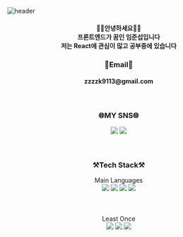 ![header](https://capsule-render.vercel.app/api?type=Waving&color=f2f2f2&height=200&section=header&text=Welcome&fontColor=f3f3f3&fontSize=50&fontAlignY=40)
<br />

<div align="center">
<h4>
🙇‍♂️안녕하세요🙇‍♂️<br />
프론트엔드가 꿈인 임준섭입니다<br />
저는 React에 관심이 많고 공부중에 있습니다
</h4>
</div>

<div align="center">
  
<h3>📧Email📧</h3>
<h4>zzzzk9113@gmail.com</h4>

</div>

<br />

<div align="center">
<h3>🌐MY SNS🌐</h3>
<a href="https://www.facebook.com/profile.php?id=100028591356922" target="_blank"><img src="https://img.shields.io/badge/facebook-1877F2?style=for-the-badge&logo=facebook&logoColor=white"/></a>
<a href="https://www.instagram.com/subsub_593/" target="blank"><img src="https://img.shields.io/badge/instagram-E4405F?style=for-the-badge&logo=instagram&logoColor=white"/></a>
</div>
<br />
<br />

<div align="center">
  
<h3>⚒Tech Stack⚒</h3>
Main Languages<br />
<img src="https://img.shields.io/badge/html-E34F26?style=for-the-badge&logo=html5&logoColor=white">
<img src="https://img.shields.io/badge/css-1572B6?style=for-the-badge&logo=css3&logoColor=white">
<img src="https://img.shields.io/badge/JavaScript-F7DF1E?style=for-the-badge&logo=JavaScript&logoColor=black">
<img src="https://img.shields.io/badge/react-61DAFB?style=for-the-badge&logo=react&logoColor=black">
<br /><br /><br /><br />
Least Once<br />
<img src="https://img.shields.io/badge/python-3776AB?style=for-the-badge&logo=python&logoColor=white">
  <img src="https://img.shields.io/badge/mysql-4479A1?style=for-the-badge&logo=mysql&logoColor=white">
  <img src="https://img.shields.io/badge/Java-4B4B77?style=for-the-badge&logo=&logoColor=white">
</div>
<br />
